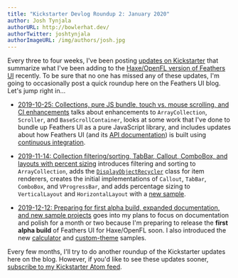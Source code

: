 ```yaml
---
title: "Kickstarter Devlog Roundup 2: January 2020"
author: Josh Tynjala
authorURL: http://bowlerhat.dev/
authorTwitter: joshtynjala
authorImageURL: /img/authors/josh.jpg
---
```


Every three to four weeks, I've been posting [updates on Kickstarter](https://www.kickstarter.com/projects/feathersui/feathers-ui-cross-platform-components-for-haxe-and-openfl/posts) that summarize what I've been adding to the [Haxe/OpenFL version of Feathers UI](https://feathersui.com/openfl/) recently. To be sure that no one has missed any of these updates, I'm going to occasionally post a quick roundup here on the Feathers UI blog. Let's jump right in…

<!-- truncate -->

- [2019-10-25: Collections, pure JS bundle, touch vs. mouse scrolling, and CI enhancements](https://www.kickstarter.com/projects/feathersui/feathers-ui-cross-platform-components-for-haxe-and-openfl/posts/2663916) talks about enhancements to `ArrayCollection`, `Scroller`, and `BaseScrollContainer`, looks at some work that I've done to bundle up Feathers UI as a pure JavaScript library, and includes updates about how Feathers UI (and its [API documentation](https://api.feathersui.com/)) is built using [continuous integration](https://travis-ci.org/BowlerHatLLC/feathersui-openfl).

- [2019-11-14: Collection filtering/sorting, TabBar, Callout, ComboBox, and layouts with percent sizing](https://www.kickstarter.com/projects/feathersui/feathers-ui-cross-platform-components-for-haxe-and-openfl/posts/2683719) introduces filtering and sorting to `ArrayCollection`, adds the [`DisplayObjectRecycler`](https://api.feathersui.com/unstable/feathers/utils/DisplayObjectRecycler.html) class for item renderers, creates the initial implementations of `Callout`, `TabBar`, `ComboBox`, and `VProgressBar`, and adds percentage sizing to `VerticalLayout` and `HorizontalLayout` with a [new sample](https://github.com/BowlerHatLLC/feathersui-openfl/tree/master/samples/horizontal-layout-percentage-sizing).

- [2019-12-12: Preparing for first alpha build, expanded documentation, and new sample projects](https://www.kickstarter.com/projects/feathersui/feathers-ui-cross-platform-components-for-haxe-and-openfl/posts/2709199) goes into my plans to focus on documentation and polish for a month or two because I'm preparing to release the **first alpha build** of Feathers UI for Haxe/OpenFL soon. I also introduced the new [calculator](https://github.com/BowlerHatLLC/feathersui-openfl/tree/master/samples/calculator) and [custom-theme](https://github.com/BowlerHatLLC/feathersui-openfl/tree/master/samples/custom-theme) samples.

Every few months, I'll try to do another roundup of the Kickstarter updates here on the blog. However, if you'd like to see these updates sooner, [subscribe to my Kickstarter Atom feed](https://www.kickstarter.com/projects/feathersui/feathers-ui-cross-platform-components-for-haxe-and-openfl/posts.atom).
